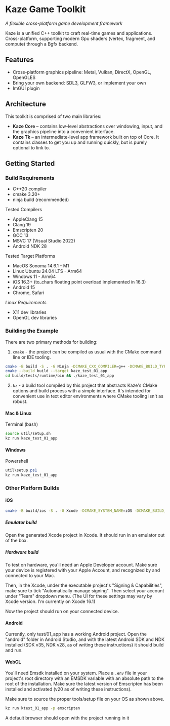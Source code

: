 # Kaze Game Toolkit

*A flexible cross-platform game development framework*

Kaze is a unified C++ toolkit to craft real-time games and applications.
Cross-platform, supporting modern Gpu shaders (vertex, fragment, and compute) through a Bgfx backend.

## Features

- Cross-platform graphics pipeline: Metal, Vulkan, DirectX, OpenGL, OpenGLES
- Bring your own backend: SDL3, GLFW3, or implement your own
- ImGUI plugin

## Architecture

This toolkit is comprised of two main libraries:
- **Kaze Core** – contains low-level abstractions over windowing, input, and the graphics pipeline into a convenient interface.
- **Kaze Tk** – an intermediate-level app framework built on top of Core. It contains classes to get you up and running quickly, but is purely optional to link to.

## Getting Started

### Build Requirements
- C++20 compiler
- cmake 3.20+
- ninja build (recommended)

Tested Compilers
- AppleClang 15
- Clang 19
- Emscripten 20
- GCC 13
- MSVC 17 (Visual Studio 2022)
- Android NDK 28

Tested Target Platforms
- MacOS Sonoma 14.6.1 - M1
- Linux Ubuntu 24.04 LTS - Arm64
- Windows 11 - Arm64
- iOS 16.3+ (to_chars floating point overload implemented in 16.3)
- Android 15
- Chrome, Safari

*Linux Requirements*
- X11 dev libraries
- OpenGL dev libraries

### Building the Example

There are two primary methods for building:
1. `cmake` - the project can be compiled as usual with the CMake command line or IDE tooling.

```sh
cmake -B build -S . -G Ninja -DCMAKE_CXX_COMPILER=g++ -DCMAKE_BUILD_TYPE=Debug
cmake --build build --target kaze_test_01_app
cd build/tests/runtime/bin && ./kaze_test_01_app
```

2. `kz` - a build tool compiled by this project that abstracts Kaze's CMake options and build process with a simple interface. It's intended for convenient use in text editor environments where CMake tooling isn't as robust.

#### Mac & Linux
Terminal (bash)
```bash
source util/setup.sh
kz run kaze_test_01_app
```

#### Windows
Powershell
```powershell
util\setup.ps1
kz run kaze_test_01_app
```

### Other Platform Builds

#### iOS
```sh
cmake -B build/ios -S . -G Xcode -DCMAKE_SYSTEM_NAME=iOS -DCMAKE_BUILD_TYPE=Debug
```

##### Emulator build
Open the generated Xcode project in Xcode. It should run in an emulator out of the box.

##### Hardware build
To test on hardware, you'll need an Apple Developer account.
Make sure your device is registered with your Apple Account, and recognized by and connected to your Mac.

Then, in the Xcode, under the executable project's "Signing & Capabilities", make sure to tick
"Automatically manage signing". Then select your account under "Team" dropdown menu.
(The UI for these settings may vary by Xcode version. I'm currently on Xcode 16.1)

Now the project should run on your connected device.

#### Android
Currently, only test/01_app has a working Android project.
Open the "android" folder in Android Studio, and with the latest Android SDK and NDK installed
(SDK v35, NDK v28, as of writing these instructions) it should build and run.

#### WebGL
You'll need Emsdk installed on your system.
Place a `.env` file in your project's root directory with an EMSDK variable with an absolute path to the root
of the installation. Make sure the latest version of Emscripten has been installed and activated (v20 as of
writing these instructions).

Make sure to source the proper tools/setup file on your OS as shown above.
```bash
kz run ktest_01_app -p emscripten
```

A default browser should open with the project running in it
